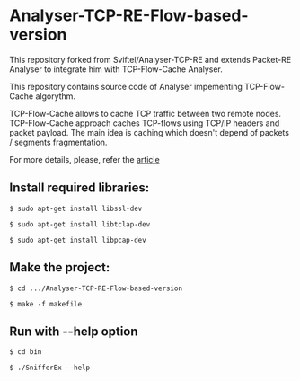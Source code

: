 # Analyser-TCP-RE-Flow-based-version

This repository forked from Sviftel/Analyser-TCP-RE and extends Packet-RE Analyser to integrate him with TCP-Flow-Cache Analyser.

This repository contains source code of Analyser impementing TCP-Flow-Cache algorythm.

TCP-Flow-Cache allows to cache TCP traffic between two remote nodes. TCP-Flow-Cache approach caches TCP-flows using TCP/IP headers and packet payload. The main idea is caching which doesn't depend of packets / segments fragmentation.

For more details, please, refer the [article](http://www.ndsl.kaist.edu/~kyoungsoo/papers/mobisys13_woo.pdf)

## Install required libraries:

    $ sudo apt-get install libssl-dev
	
    $ sudo apt-get install libtclap-dev
	
    $ sudo apt-get install libpcap-dev

## Make the project:

    $ cd .../Analyser-TCP-RE-Flow-based-version

    $ make -f makefile

## Run with --help option

    $ cd bin

    $ ./SnifferEx --help

